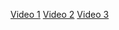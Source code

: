 
[Video 1](https://www.youtube.com/watch?v=rtMfIZ_NbFk)
[Video 2](https://www.youtube.com/watch?v=9tW83jfWX7U)
[Video 3](https://www.youtube.com/watch?v=X61lboe5_pM)


